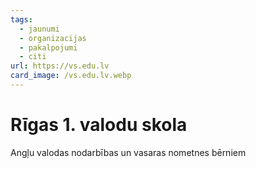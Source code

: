 ```yaml
---
tags:
  - jaunumi
  - organizacijas
  - pakalpojumi
  - citi
url: https://vs.edu.lv
card_image: /vs.edu.lv.webp
---
```


# Rīgas 1. valodu skola

Angļu valodas nodarbības un vasaras nometnes bērniem
